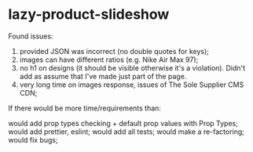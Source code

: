 # lazy-product-slideshow

Found issues:
1. provided JSON was incorrect (no double quotes for keys);
2. images can have different ratios (e.g. Nike Air Max 97);
3. no h1 on designs (it should be visible otherwise it's a violation). Didn't add as assume that I've made just part of the page.
4. very long time on images response, issues of The Sole Supplier CMS CDN;

If there would be more time/requirements than:

would add prop types checking + default prop values with Prop Types;
would add prettier, eslint;
would add all tests;
would make a re-factoring;
would fix bugs;
